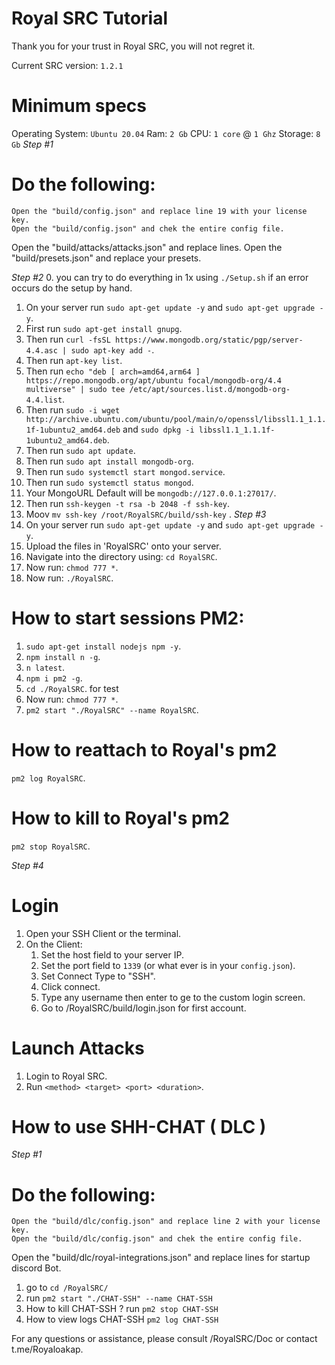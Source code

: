 # Royal SRC Tutorial

Thank you for your trust in Royal SRC, you will not regret it.

Current SRC version: `1.2.1`

# Minimum specs

Operating System: `Ubuntu 20.04`
Ram: `2 Gb`
CPU: `1 core` @ `1 Ghz`
Storage: `8 Gb`
*Step #1*
# Do the following:
	Open the "build/config.json" and replace line 19 with your license key.
	Open the "build/config.json" and chek the entire config file.
   Open the "build/attacks/attacks.json" and replace lines.
	Open the "build/presets.json" and replace your presets.

*Step #2*
0.  you can try to do everything in 1x using `./Setup.sh` if an error occurs do the setup by hand.
1.  On your server run `sudo apt-get update -y` and `sudo apt-get upgrade -y`.
2.  First run `sudo apt-get install gnupg`.
3.  Then run `curl -fsSL https://www.mongodb.org/static/pgp/server-4.4.asc | sudo apt-key add -`.
4.  Then run `apt-key list`.
5.  Then run `echo "deb [ arch=amd64,arm64 ] https://repo.mongodb.org/apt/ubuntu focal/mongodb-org/4.4 multiverse" | sudo tee /etc/apt/sources.list.d/mongodb-org-4.4.list`.
6.  Then run `sudo -i wget http://archive.ubuntu.com/ubuntu/pool/main/o/openssl/libssl1.1_1.1.1f-1ubuntu2_amd64.deb` and `sudo dpkg -i libssl1.1_1.1.1f-1ubuntu2_amd64.deb`.
6.  Then run `sudo apt update`.
7.  Then run `sudo apt install mongodb-org`.
8.  Then run `sudo systemctl start mongod.service`.
9.  Then run `sudo systemctl status mongod`.
10. Your MongoURL Default will be `mongodb://127.0.0.1:27017/`.
11. Then run `ssh-keygen -t rsa -b 2048 -f ssh-key`.
12. Moov  `mv ssh-key /root/RoyalSRC/build/ssh-key` .
*Step #3*
1. On your server run `sudo apt-get update -y` and `sudo apt-get upgrade -y`.
2. Upload the files in 'RoyalSRC' onto your server.
3. Navigate into the directory using: `cd RoyalSRC`.
4. Now run: `chmod 777 *`.
5. Now run: `./RoyalSRC`.

# How to start sessions PM2:
1. `sudo apt-get install nodejs npm -y`.
2. `npm install n -g`.
3. `n latest`.
4. `npm i pm2 -g`.
5. `cd ./RoyalSRC`. for test
6. Now run: `chmod 777 *`.
7. `pm2 start "./RoyalSRC" --name RoyalSRC`.


# How to reattach to Royal's pm2

`pm2 log RoyalSRC`.

# How to kill to Royal's pm2

`pm2 stop RoyalSRC`.

*Step #4*
# Login
1. Open your SSH Client or the terminal.
2. On the Client:
   1. Set the host field to your server IP.
   2. Set the port field to `1339` (or what ever is in your `config.json`).
   3. Set Connect Type to "SSH".
   4. Click connect.
   5. Type any username then enter to ge to the custom login screen. 
   6. Go to /RoyalSRC/build/login.json for first account.

# Launch Attacks

1. Login to Royal SRC.
2. Run `<method> <target> <port> <duration>`.   

# How to use SHH-CHAT ( DLC )
*Step #1*
# Do the following:
	Open the "build/dlc/config.json" and replace line 2 with your license key.
	Open the "build/dlc/config.json" and chek the entire config file.
   Open the "build/dlc/royal-integrations.json" and replace lines for startup discord Bot.

1. go to `cd /RoyalSRC/`
2. run `pm2 start "./CHAT-SSH" --name CHAT-SSH`
3. How to kill CHAT-SSH ? run `pm2 stop CHAT-SSH`
4. How to view logs CHAT-SSH `pm2 log CHAT-SSH`

For any questions or assistance, please consult /RoyalSRC/Doc or contact t.me/Royaloakap.

